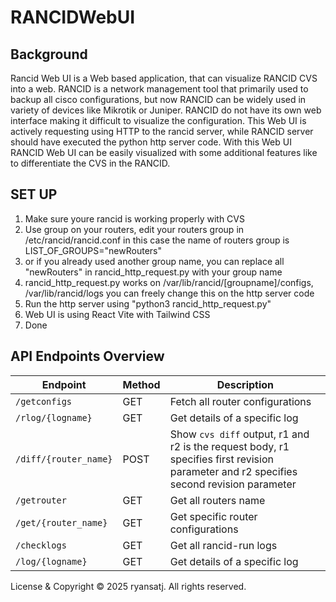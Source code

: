 ﻿# RANCIDWebUI
## Background
Rancid Web UI is a Web based application, that can visualize RANCID CVS into a web. RANCID is a network management tool that primarily used to backup all cisco configurations, but now RANCID can be widely used in variety of devices like Mikrotik or Juniper. RANCID do not have its own web interface making it difficult to visualize the configuration. This Web UI is actively requesting using HTTP to the rancid server, while RANCID server should have executed the python http server code. With this Web UI RANCID Web UI can be easily visualized with some additional features like to differentiate the CVS in the RANCID.

## SET UP
1. Make sure youre rancid is working properly with CVS
2. Use group on your routers, edit your routers group in /etc/rancid/rancid.conf in this case the name of routers group is LIST_OF_GROUPS="newRouters"
3. or if you already used another group name, you can replace all "newRouters" in rancid_http_request.py with your group name
4. rancid_http_request.py works on /var/lib/rancid/[groupname]/configs, /var/lib/rancid/logs you can freely change this on the http server code
5. Run the http server using "python3 rancid_http_request.py"
6. Web UI is using React Vite with Tailwind CSS
7. Done

## API Endpoints Overview
| Endpoint                | Method | Description                         |
|-------------------------|--------|-------------------------------------|
| `/getconfigs`          | GET    | Fetch all router configurations   |
| `/rlog/{logname}`      | GET    | Get details of a specific log     |
| `/diff/{router_name}`  | POST   | Show `cvs diff` output, r1 and r2 is the request body, r1 specifies first revision parameter and r2 specifies second revision parameter            |
| `/getrouter`           | GET    | Get all routers name              |
| `/get/{router_name}`   | GET    | Get specific router configurations|
| `/checklogs`           | GET    | Get all rancid-run logs           |
| `/log/{logname}`       | GET    | Get details of a specific log     |


License & Copyright
© 2025 ryansatj. All rights reserved.  
 
